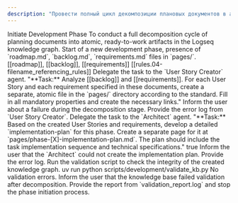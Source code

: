 ```yaml
---
description: "Провести полный цикл декомпозиции плановых документов в атомарные, готовые к работе артефакты в графе знаний Logseq."
---
```

<task>
    <name>Initiate Development Phase</name>
    <objective>To conduct a full decomposition cycle of planning documents into atomic, ready-to-work artifacts in the Logseq knowledge graph.</objective>
    <trigger>Start of a new development phase, presence of `roadmap.md`, `backlog.md`, `requirements.md` files in `pages/`.</trigger>
    <context>
        <source_documents>[[roadmap]], [[backlog]], [[requirements]]</source_documents>
        <standard>[[rules.04-filename_referencing_rules]]</standard>
    </context>
    <workflow>
        <step id="1" name="Decomposition of Requirements and Tasks">
            <instruction>Delegate the task to the `User Story Creator` agent.</instruction>
            <sub_task_prompt>
"**Task:** Analyze [[backlog]] and [[requirements]]. For each User Story and each requirement specified in these documents, create a separate, atomic file in the `pages/` directory according to the standard. Fill in all mandatory properties and create the necessary links."
            </sub_task_prompt>
            <on_failure>
                <instruction>Inform the user about a failure during the decomposition stage. Provide the error log from `User Story Creator`.</instruction>
            </on_failure>
        </step>
        <step id="2" name="Implementation Planning">
            <instruction>Delegate the task to the `Architect` agent.</instruction>
            <sub_task_prompt>
"**Task:** Based on the created User Stories and requirements, develop a detailed `implementation-plan` for this phase. Create a separate page for it at `pages/phase-[X]-implementation-plan.md`. The plan should include the task implementation sequence and technical specifications."
            </sub_task_prompt>
            <human_approval_gate>true</human_approval_gate>
            <on_failure>
                <instruction>Inform the user that the `Architect` could not create the implementation plan. Provide the error log.</instruction>
            </on_failure>
        </step>
        <step id="3" name="Final Validation">
            <instruction>Run the validation script to check the integrity of the created knowledge graph.</instruction>
            <command>uv run python scripts/development/validate_kb.py</command>
            <expected_result>No validation errors.</expected_result>
            <on_failure>
                <instruction>Inform the user that the knowledge base failed validation after decomposition. Provide the report from `validation_report.log` and stop the phase initiation process.</instruction>
            </on_failure>
        </step>
    </workflow>
</task>